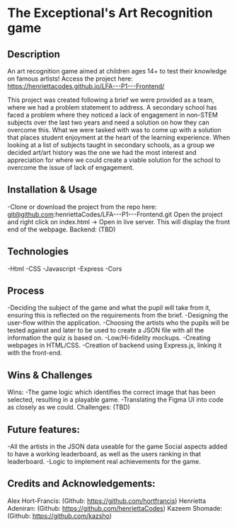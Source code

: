 # The Exceptional's Art Recognition game

## Description
An art recognition game aimed at children ages 14+ to test their knowledge on famous artists! Access the project here: https://henriettacodes.github.io/LFA---P1---Frontend/

This project was created following a brief we were provided as a team, where we had a problem statement to address. A secondary school has faced a problem where they noticed a lack of engagement in non-STEM subjects over the last two years and need a solution on how they can overcome this. What we were tasked with was to come up with a solution that places student enjoyment at the heart of the learning experience. When looking at a list of subjects taught in secondary schools, as a group we decided art/art history was the one we had the most interest and appreciation for where we could create a viable solution for the school to overcome the issue of lack of engagement. 

## Installation & Usage
-Clone or download the project from the repo here: 
git@github.com:henriettaCodes/LFA---P1---Frontend.git
Open the project and right click on index.html → Open in live server. This will display the front end of the webpage.
Backend: (TBD)

## Technologies 
-Html
-CSS
-Javascript
-Express
-Cors

## Process
-Deciding the subject of the game and what the pupil will take from it, ensuring this is reflected on the requirements from the brief.
-Designing the user-flow within the application.
-Choosing the artists who the pupils will be tested against and later to be used to create a JSON file with all the information the quiz is based on.
-Low/Hi-fidelity mockups.
-Creating webpages in HTML/CSS.
-Creation of backend using Express.js, linking it with the front-end.

## Wins & Challenges 
Wins:
-The game logic which identifies the correct image that has been selected, resulting in a playable game.
-Translating the Figma UI into code as closely as we could. 
Challenges:
(TBD)

## Future features:
-All the artists in the JSON data useable for the game 
Social aspects added to have a working leaderboard, as well as the users ranking in that leaderboard.
-Logic to implement real achievements for the game.

## Credits and Acknowledgements:
Alex Hort-Francis: (Github: https://github.com/hortfrancis)
Henrietta Adeniran: (Github: https://github.com/henriettaCodes)
Kazeem Shomade: (Github: https://github.com/kazsho)